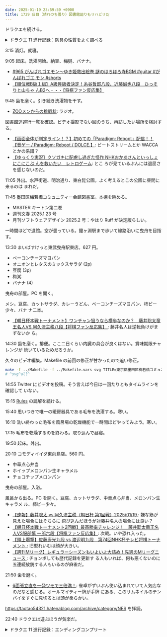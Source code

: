 ```yaml
---
date: 2025-01-19 23:59:59 +0900
title: 1729 日目（晴れのち曇り）図書館廻りもリハビリだ
---
```


ドラクエを続ける。

<details><summary>ドラクエ 11 進行記録：防具の性質をよく調べろ</summary>
<p>鍛冶続き。メタルキングヘルムが＋になっていなかった。服の途中で珠が尽きる。</p>

<p>大修練場。気分を変えて四の試練更新の 14 手。
シルビア＆ベロニカで面白い手筋がある。レディーファーストからのマダンテ。
シルビアがバイキルト。カミュが分身→二丁ブーメランのデュアルブレイクも使える。</p>

<p>いつもの裏試練も試すが良くて 62 手。ベロニカの武器をムチに変えると敵のマホカンタをはがせる特技がある。</p>

<p>スキルの種集め。ユグノアで雨のときに出現するてんのもんばん邪を倒しまくる。
キャンプのそばにウシがいるのはこのためか。
二つしか増えない。鍛冶の打ち直しで同時に防具の仕様も見直しているが、敵の宝を得やすくなる防具がもう一つあった。
一品物らしい。それも装備させている。</p>

<p>無駄に稼いだゴールドで珠を買って服の残りを打ち直す。
最終試練のカミュは第三戦担当で間違いなさそうだ。彼専用耐風防具がポツポツある。</p>
</details>

3:15 消灯。就寝。

9:05 起床。洗濯開始。納豆、梅粥、バナナ。

* [#965 がんばれゴエモン～ゆき姫救出絵巻 謎のほろほろ寺BGM #guitar #がんばれゴエ
  モン #shorts](https://www.youtube.com/watch?v=rqoUkFsRuko)
* [【順位戦B級１組】A級昇級者決定！糸谷哲郎八段、近藤誠也八段　ひっそりと山ちゃ
  んB2へ・・・【将棋ファン反応集】](https://www.youtube.com/watch?v=_yQm07olaoo)

9:45 歯を磨く。引き続き洗濯物を干す。

* [ZOOメンからの挑戦状](https://www.youtube.com/watch?v=I_5wEsORd9A): ラジオ。

図書館逃避行一覧を確認。ビデオ撮影でない回のうち、再訪したい場所を検討する。

* [【画面全体が判定ライン！？】初めての「Paradigm: Reboot」配信！！【音ゲー /
  Paradigm: Reboot / DOLCE.】](https://www.youtube.com/watch?v=34mC9hQ7Q1g):
  ビートストリームとか WACCA とかの系譜？
* [【ゆっくり実況】クソガキに配慮し過ぎた怪作 NHKおかあさんといっしょ にこにこぷ
  んを救いたい　レトロゲーム](https://www.youtube.com/watch?v=-3m3ca2atpk): とこ
  ろが見ているぶんには退屈さを感じないのだ。

11:05 外出。水戸街道、明治通り、東白髭公園。よく考えるとこの公園に昼間に来るのは
まれだ。

<blockquote class="twitter-tweet"
  data-conversation="none"
  data-media-max-width="480" data-theme="dark" data-align="center">
<a href="https://twitter.com/showa_yojyo/status/1880861392590581997"></a>
</blockquote>

11:45 墨田区梅若橋コミュニティー会館図書室。本棚を眺める。

* MASTER キートン第二巻
* 週刊文春 2025.1.23 号
* 月刊ソフトウェアデザイン 2025.2 号：やはり Ruff が決定版らしい。

一時間ほどで退館。空が曇っている。鐘ヶ淵駅まで歩いて線路沿いに曳舟を目指す。

13:30 まいばすけっと東武曳舟駅東店。627 円。

* ベーコンチーズマヨパン
* オニオンとレタスのミックスサラダ (2p)
* 豆腐 (3p)
* 梅粥
* バナナ (4)

曳舟の部屋。PC を開く。

メシ。豆腐、カットサラダ、カレーうどん、ベーコンチーズマヨパン、柿ピー少々、バナ
ナ二本。

* [【朝日杯本戦トーナメント】ワンチャン狙うなら横歩なのか？　藤井聡太竜王名人VS
  阿久津主税八段【将棋ファン反応集】
  ](https://www.youtube.com/watch?v=uP2yJ_8CX70): 藤井名人は逆転負けがまずないか
  ら。

14:30 歯を磨く。排便。ここ二日くらい内臓の具合が良くはない。賞味期限チャレンジが
続いているためだろうか。

久々のビデオ編集。Makefile の前回の修正が甘かったので追い修正。

```bash
make -f ../Makefile -f ../Makefile.vars svg TITLE=東京都墨田区梅若橋コミュニティ会館図書室 OUTPUT=../sumida-umewakamashi.mp4
# ^svg^all^
```

14:55 Twitter にビデオを投稿。そう言えば今日は一回たりともタイムラインを確認して
いない。

15:15 [Rules] の読解を続ける。

15:40 思いつきで唯一の暖房器具である毛布を洗濯する。寒い。

16:10 洗い終わった毛布を風呂場の乾燥機能で一時間ほどやってみよう。寒い。

17:15 毛布を乾燥するのを終わる。取り込んで昼寝。

19:50 起床。外出。

20:10 コモディイイダ東向島店。560 円。

* 中華点心弁当
* ホイップメロンパン生キャラメル
* チョコチップメロンパン

曳舟の部屋。入浴。

風呂から出る。PC を開く。豆腐、カットサラダ、中華点心弁当、メロンパン生キャラメ
ル、柿ピー少々。

* [【速報】藤井聡太 vs 阿久津主税（朝日杯 第1回戦）2025/01/19
  ](https://www.youtube.com/watch?v=g59PAiLVQQ8): 嫌な筋が見えた場合にはそちらに
  飛び込んだほうが対藤井名人の場合には良い？
* [【朝日杯本戦トーナメント2回戦】最高勝率チャレンジ！　藤井聡太竜王名人VS服部慎
  一郎六段【将棋ファン反応集】](https://www.youtube.com/watch?v=hXTKo4rl3SA):
  次戦。いや恐れ入った。
* [【頭上爆撃】佐藤康光九段 vs 渡辺明九段　第74回NHK杯テレビ将棋トーナメント
  ](https://www.youtube.com/watch?v=FBurgOTDvBA): 旧型れいむは顔が大きい。
* [【週刊Mリーグ】レギュラーシーズンもいよいよ大詰め！先週のMリーグニュース
  ](https://www.youtube.com/watch?v=Y51OuYe1iu8): チョンボしても歴代記録を更新す
  る人もいれば、何も悪くないのに五連続放銃する人もいるのが麻雀だ。

21:50 歯を磨く。

* [6面張立直を一発ツモで三倍満！](https://www.youtube.com/watch?v=pwHGUqyzhvw):
  雀卓がずいぶん使い込まれていて人気店なのだなと感じる。オールマイティー牌が手牌
  にある、このサムネイルのテンパイをすぐに見切るとは頭が柔らかい。

<https://taotao54321.hatenablog.com/archive/category/NES> を拝読。

22:40 ドラクエは遊ぶほうが気楽だ。

<details><summary>ドラクエ 11 進行記録：エンディングコンプリート</summary>
<p>グレイグと同居している状態のエンディング確認。これで同居エンドは全て。
内容は全然変わらない事が多い。ただ、居間に掛かっている絵に関しては全て異なる。</p>

<p>ぼうし打ち直しをキャプテンハットまで進めて玉切れ。
玉購入資金稼ぎがてらネルセンの場所まで行く。無明の魔神戦を選んで勝利。幸せになりたいをエマに戻す。
待てよ、無明の魔神が呼ぶパンドラボックスはスキルのたねを百パーで落とさないか？
ということは？</p>

<p>里に戻って鍛冶でぼうし打ち直し。コンプリート。次はヤリをコンプリート。
その次はブーメランに取り掛かる。</p>
</details>

[Rules]: <https://docs.astral.sh/ruff/rules/>

